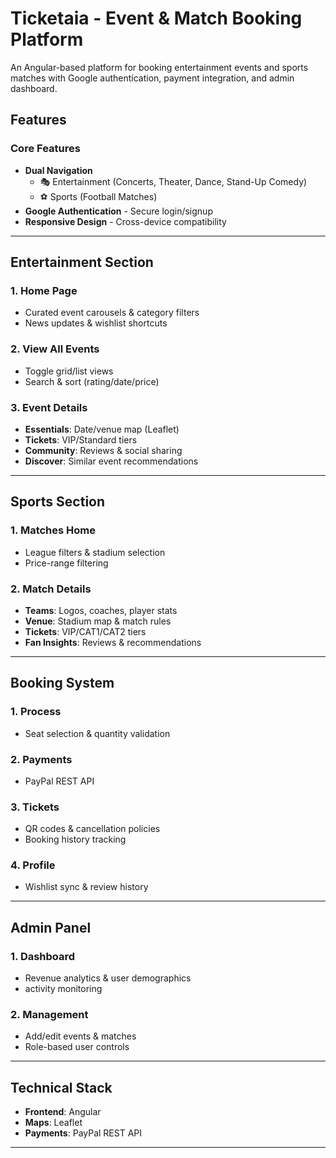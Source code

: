 # Ticketaia - Event & Match Booking Platform

An Angular-based platform for booking entertainment events and sports matches with Google authentication, payment integration, and admin dashboard.

## Features

### Core Features
- **Dual Navigation**
  - 🎭 Entertainment (Concerts, Theater, Dance, Stand-Up Comedy)
  - ⚽ Sports (Football Matches)
- **Google Authentication** - Secure login/signup
- **Responsive Design** - Cross-device compatibility

---

## Entertainment Section

### 1. Home Page
- Curated event carousels & category filters
- News updates & wishlist shortcuts

### 2. View All Events
- Toggle grid/list views
- Search & sort (rating/date/price)

### 3. Event Details
- **Essentials**: Date/venue map (Leaflet)
- **Tickets**: VIP/Standard tiers
- **Community**: Reviews & social sharing
- **Discover**: Similar event recommendations

---

## Sports Section

### 1. Matches Home
- League filters & stadium selection
- Price-range filtering

### 2. Match Details
- **Teams**: Logos, coaches, player stats
- **Venue**: Stadium map & match rules
- **Tickets**: VIP/CAT1/CAT2 tiers
- **Fan Insights**: Reviews & recommendations

---

## Booking System

### 1. Process
- Seat selection & quantity validation

### 2. Payments
- PayPal REST API  

### 3. Tickets
- QR codes & cancellation policies
- Booking history tracking

### 4. Profile
- Wishlist sync & review history


---

## Admin Panel

### 1. Dashboard
- Revenue analytics & user demographics
- activity monitoring

### 2. Management
- Add/edit events & matches
- Role-based user controls

---

## Technical Stack
- **Frontend**: Angular
- **Maps**: Leaflet
- **Payments**: PayPal REST API  

---
